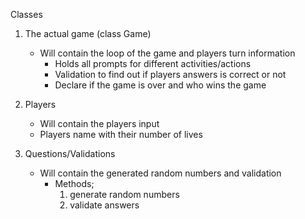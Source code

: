 Classes

1. The actual game (class Game)
     - Will contain the loop of the game and players turn information
       * Holds all prompts for different activities/actions
       * Validation to find out if players answers is correct or not
       * Declare if the game is over and who wins the game

2. Players
    - Will contain the players input
    - Players name with their number of lives


3. Questions/Validations
     - Will contain the generated random numbers and validation
       * Methods; 
         1. generate random numbers
         2. validate answers